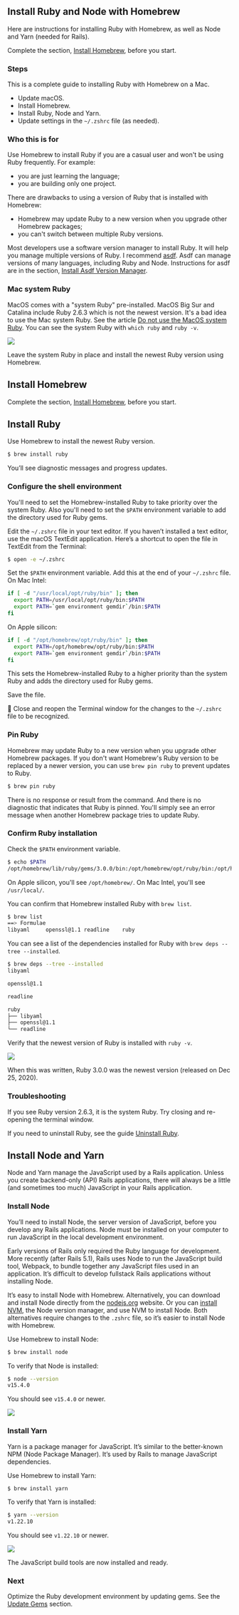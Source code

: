 ## Install Ruby and Node with Homebrew

Here are instructions for installing Ruby with Homebrew, as well as Node and Yarn (needed for Rails).

Complete the section, [Install Homebrew](/install-rails-mac/3.html), before you start.

### Steps

This is a complete guide to installing Ruby with Homebrew on a Mac.
- Update macOS.
- Install Homebrew.
- Install Ruby, Node and Yarn.
- Update settings in the `~/.zshrc` file (as needed).

### Who this is for

Use Homebrew to install Ruby if you are a casual user and won't be using Ruby frequently. For example:
- you are just learning the language;
- you are building only one project.

There are drawbacks to using a version of Ruby that is installed with Homebrew:
- Homebrew may update Ruby to a new version when you upgrade other Homebrew packages;
- you can't switch between multiple Ruby versions.

Most developers use a software version manager to install Ruby. It will help you manage multiple versions of Ruby. I recommend [asdf](https://asdf-vm.com/). Asdf can manage versions of many languages, including Ruby and Node. Instructions for asdf are in the section, [Install Asdf Version Manager](/install-rails-mac/5.html).

### Mac system Ruby

MacOS comes with a "system Ruby" pre-installed. MacOS Big Sur and Catalina include Ruby 2.6.3 which is not the newest version. It's a bad idea to use the Mac system Ruby. See the article [Do not use the MacOS system Ruby](https://mac.install.guide/faq/do-not-use-mac-system-ruby/index.html). You can see the system Ruby with `which ruby` and `ruby -v`.

![](/assets/images/install-rails-mac/macos-system-ruby.png)

Leave the system Ruby in place and install the newest Ruby version using Homebrew.

## Install Homebrew

Complete the section, [Install Homebrew](/install-rails-mac/3.html), before you start.

## Install Ruby

Use Homebrew to install the newest Ruby version.

```bash
$ brew install ruby
```

You’ll see diagnostic messages and progress updates.

### Configure the shell environment

You'll need to set the Homebrew-installed Ruby to take priority over the system Ruby. Also you'll need to set the `$PATH` environment variable to add the directory used for Ruby gems.

Edit the `~/.zshrc` file in your text editor. If you haven’t installed a text editor, use the macOS TextEdit application. Here’s a shortcut to open the file in TextEdit from the Terminal:

```bash
$ open -e ~/.zshrc
```

Set the `$PATH` environment variable. Add this at the end of your `~/.zshrc` file. On Mac Intel:

```bash
if [ -d "/usr/local/opt/ruby/bin" ]; then
  export PATH=/usr/local/opt/ruby/bin:$PATH
  export PATH=`gem environment gemdir`/bin:$PATH
fi
```

On Apple silicon:

```bash
if [ -d "/opt/homebrew/opt/ruby/bin" ]; then
  export PATH=/opt/homebrew/opt/ruby/bin:$PATH
  export PATH=`gem environment gemdir`/bin:$PATH
fi
```

This sets the Homebrew-installed Ruby to a higher priority than the system Ruby and adds the directory used for Ruby gems.

Save the file.

🚩 Close and reopen the Terminal window for the changes to the `~/.zshrc` file to be recognized.

### Pin Ruby

Homebrew may update Ruby to a new version when you upgrade other Homebrew packages. If you don't want Homebrew's Ruby version to be replaced by a newer version, you can use `brew pin ruby` to prevent updates to Ruby.

```bash
$ brew pin ruby
```

There is no response or result from the command. And there is no diagnostic that indicates that Ruby is pinned. You'll simply see an error message when another Homebrew package tries to update Ruby.

### Confirm Ruby installation

Check the `$PATH` environment variable.

 ```bash
 $ echo $PATH
 /opt/homebrew/lib/ruby/gems/3.0.0/bin:/opt/homebrew/opt/ruby/bin:/opt/homebrew/bin:/opt/homebrew/sbin:/usr/local/bin:/usr/bin:/bin:/usr/sbin:/sbin
 ```

On Apple silicon, you'll see `/opt/homebrew/`. On Mac Intel, you'll see `/usr/local/`.

You can confirm that Homebrew installed Ruby with `brew list`.

```bash
$ brew list
==> Formulae
libyaml		openssl@1.1	readline	ruby
```

You can see a list of the dependencies installed for Ruby with `brew deps --tree --installed`.

```bash
$ brew deps --tree --installed
libyaml

openssl@1.1

readline

ruby
├── libyaml
├── openssl@1.1
└── readline
```

Verify that the newest version of Ruby is installed with `ruby -v`.

![](/assets/images/install-rails-mac/verify-ruby-install.png)

When this was written, Ruby 3.0.0 was the newest version (released on Dec 25, 2020).

### Troubleshooting

If you see Ruby version 2.6.3, it is the system Ruby. Try closing and re-opening the terminal window.

If you need to uninstall Ruby, see the guide [Uninstall Ruby](https://mac.install.guide/ruby/9.html).

## Install Node and Yarn

Node and Yarn manage the JavaScript used by a Rails application. Unless you create backend-only (API) Rails applications, there will always be a little (and sometimes too much) JavaScript in your Rails application.

### Install Node

You’ll need to install Node, the server version of JavaScript, before you develop any Rails applications. Node must be installed on your computer to run JavaScript in the local development environment.

Early versions of Rails only required the Ruby language for development. More recently (after Rails 5.1), Rails uses Node to run the JavaScript build tool, Webpack, to bundle together any JavaScript files used in an application. It’s difficult to develop fullstack Rails applications without installing Node.

It’s easy to install Node with Homebrew. Alternatively, you can download and install Node directly from the [nodejs.org](https://nodejs.org/) website. Or you can [install NVM](https://github.com/nvm-sh/nvm), the Node version manager, and use NVM to install Node. Both alternatives require changes to the `.zshrc` file, so it’s easier to install Node with Homebrew.

Use Homebrew to install Node:

```bash
$ brew install node
```

To verify that Node is installed:

```bash
$ node --version
v15.4.0
```

You should see `v15.4.0` or newer.

![](/assets/images/install-rails-mac/brew-install-node.png)

### Install Yarn

Yarn is a package manager for JavaScript. It’s similar to the better-known NPM (Node Package Manager). It’s used by Rails to manage JavaScript dependencies.

Use Homebrew to install Yarn:

```bash
$ brew install yarn
```

To verify that Yarn is installed:

```bash
$ yarn --version
v1.22.10
```

You should see `v1.22.10` or newer.

![](/assets/images/install-rails-mac/brew-install-yarn.png)

The JavaScript build tools are now installed and ready.

### Next

Optimize the Ruby development environment by updating gems. See the [Update Gems](/install-rails-mac/8.html) section.

